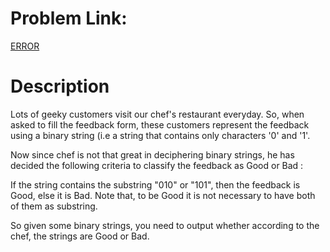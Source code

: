 # Problem Link:
[ERROR](https://www.codechef.com/problems/ERROR/)

# Description
Lots of geeky customers visit our chef's restaurant everyday. So, when asked to fill the feedback form, these customers represent the feedback using a binary string (i.e a string that contains only characters '0' and '1'.

Now since chef is not that great in deciphering binary strings, he has decided the following criteria to classify the feedback as Good or Bad :

If the string contains the substring "010" or "101", then the feedback is Good, else it is Bad. Note that, to be Good it is not necessary to have both of them as substring.

So given some binary strings, you need to output whether according to the chef, the strings are Good or Bad.